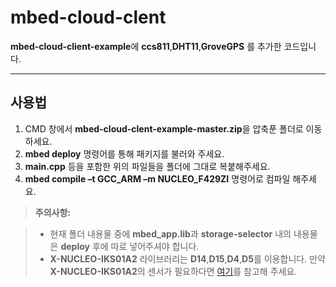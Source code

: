mbed-cloud-clent
===================


**mbed-cloud-client-example**에 **ccs811**,**DHT11**,**GroveGPS** 를 추가한 코드입니다.

----------


사용법
-------------
1. CMD 창에서 **mbed-cloud-clent-example-master.zip**을 압축푼 폴더로 이동하세요.
2. **mbed deploy** 명령어를 통해 패키지를 불러와 주세요.
3. **main.cpp** 등을 포함한 위의 파일들을 폴더에 그대로 복붙해주세요.
4. **mbed compile –t GCC_ARM –m NUCLEO_F429ZI** 명령어로 컴파일 해주세요.

> **주의사항:**

> - 현재 폴더 내용물 중에 **mbed_app.lib**과 **storage-selector** 내의 내용물은 **deploy** 후에 따로 넣어주셔야 합니다.
> - **X-NUCLEO-IKS01A2** 라이브러리는 **D14**,**D15**,**D4**,**D5**를 이용합니다.
> 만약**X-NUCLEO-IKS01A2**의 센서가 필요하다면 [여기][1]를 참고해 주세요.


  [1]: https://os.mbed.com/teams/ST/code/HelloWorld_IKS01A2/file/175f561f1a71/main.cpp/
